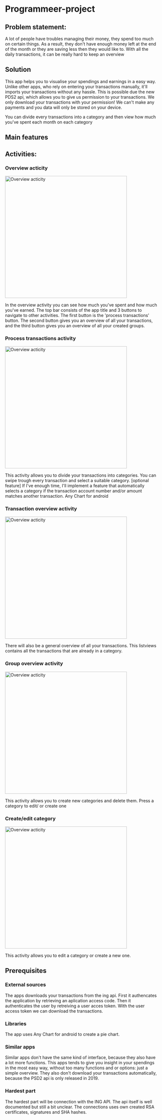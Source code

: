 # Programmeer-project

## Problem statement:

A lot of people have troubles managing their money, they spend too much on certain things. As a result, they don't have enough money left at the end of the month or they are saving less then they would like to. With all the daily transactions, it can be really hard to keep an overview

## Solution

This app helps you to visualise your spendings and earnings in a easy way. Unlike other apps, who rely on entering your transactions manually, it'll imports your transactions without any hassle. This is possible due the new PDS2 api, which allows you to give us permission to your transactions. We only download your transactions with your permission! We can't make any payments and you data will only be stored on your device. 

You can divide every transactions into a category and then view how much you've spent each month on each category

## Main features

## Activities:

### Overview acticity

<img src="Images/sketches/sketch_main_activity.jpeg" alt="Overview acticity" width="400"/>

In the overview activity you can see how much you've spent and how much you've earned. The top bar consists of the app title and 3 buttons to navigate to other activities. The first button is the 'process transactions' button. The second button gives you an overview of all your transactions, and the third button gives you an overview of all your created groups.

### Process transactions activity

<img src="Images/sketches/sketch_verwerk_transacties.jpeg" alt="Overview acticity" width="400"/>

This activity allows you to divide your transactions into categories. You can swipe trough every transaction and select a suitable category. 
[optional feature] If I've enough time, I'll implement a feature that automatically selects a category if the transaction account number and/or amount matches another transaction. Any Chart for android

### Transaction overview activity

<img src="Images/sketches/sketch_transactie_overzicht.jpeg" alt="Overview acticity" width="400"/>

There will also be a general overview of all your transactions. This listviews contains all the transactions that are already in a category. 


### Group overview activity

<img src="sketch_groep_overzicht.jpeg" alt="Overview acticity" width="400"/>

This activity allows you to create new categories and delete them. Press a category to edit/ or create one

### Create/edit category

<img src="sketch_create_group.jpeg" alt="Overview acticity" width="400"/>

This activity allows you to edit a category or create a new one.


## Prerequisites

### External sources

The apps downloads your transactions from the ing api. First it authencates the application by retrieving an aplication access code. Then it authenticates the user by retreiving a user acces token. With the user access token we can download the transactions.

### Libraries

The app uses Any Chart for android to create a pie chart. 

### Similar apps

Similar apps don't have the same kind of interface, because they also have a lot more functions. This apps tends to give you insight in your spendings in the most easy way, without too many functions and or options: just a simple overview. They also don't download your transactions automatically, because the PSD2 api is only released in 2019.

### Hardest part

The hardest part will be connection with the ING API. The api itself is well documented but still a bit unclear. The connections uses own created RSA certificates, signatures and SHA hashes. 




